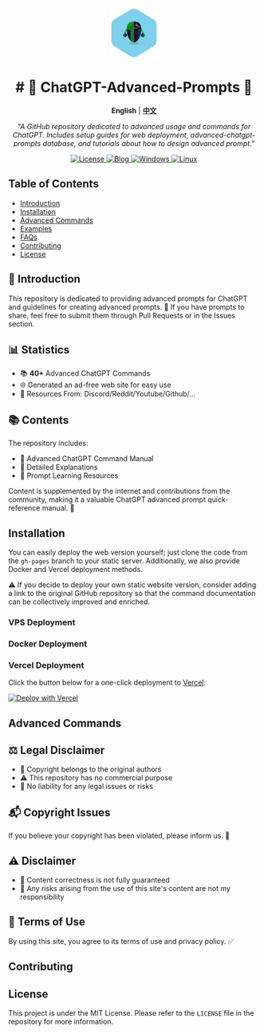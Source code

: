 <p align="center">
  <a href="https://prompt.garyhou2023.info/">
    <img src="./template/img/logo.svg" alt="Logo" width="100">
  </a>
</p>
<h1 align="center"># 🌟 ChatGPT-Advanced-Prompts 🌟</h1>

<p align="center">
  <strong>English</strong> | <a href="./readme.md"><strong>中文</strong></a>
</p>

<p align="center">
  <em>
    "A GitHub repository dedicated to advanced usage and commands for ChatGPT. Includes setup guides for web deployment, advanced-chatgpt-prompts database, and tutorials about how to design advanced prompt."
  </em>
</p>

<p align="center">
    <a href="https://github.com/hougarry/ChatGPT-Advanced-Prompts/blob/main/LICENSE">
    <img alt="License" src="https://img.shields.io/badge/License-MIT-blue">
    </a>
    <a href="https://blog.garyhou2023.info">
    <img alt="Blog" src="https://img.shields.io/badge/Blog-Myblog-purple">
    </a>
    <a href="https://github.com/hougarry/ChatGPT-Advanced-Prompts/releases" target="_blank">
    <img alt="Windows" src="https://img.shields.io/badge/-Windows-blue?style=flat-square&logo=windows&logoColor=white">
    </a>
    <a href="https://github.com/hougarry/ChatGPT-Advanced-Prompts/releases" target="_blank">
    <img alt="Linux" src="https://img.shields.io/badge/-Linux-yellow?style=flat-square&logo=linux&logoColor=white">
    </a>
</p>

## Table of Contents

- [Introduction](#Introduction)
- [Installation](#Installation)
- [Advanced Commands](#Advanced-Commands)
- [Examples](#Examples)
- [FAQs](#FAQs)
- [Contributing](#Contributing)
- [License](#License)



## 📌 Introduction

This repository is dedicated to providing advanced prompts for ChatGPT and guidelines for creating advanced prompts. 📖 If you have prompts to share, feel free to submit them through Pull Requests or in the Issues section.

## 📊 Statistics

- 📚 **40+** Advanced ChatGPT Commands
- 🌐 Generated an ad-free web site for easy use
- 🛄 Resources From: Discord/Reddit/Youtube/Github/...

## 📚 Contents

The repository includes:
- 📘 Advanced ChatGPT Command Manual
- 📙 Detailed Explanations
- 📕 Prompt Learning Resources

Content is supplemented by the internet and contributions from the community, making it a valuable ChatGPT advanced prompt quick-reference manual. 🌟


## Installation

You can easily deploy the web version yourself; just clone the code from the `gh-pages` branch to your static server. Additionally, we also provide Docker and Vercel deployment methods.

⚠️ If you decide to deploy your own static website version, consider adding a link to the original GitHub repository so that the command documentation can be collectively improved and enriched.

### VPS Deployment

### Docker Deployment

### Vercel Deployment

Click the button below for a one-click deployment to [Vercel](https://vercel.com):

[![Deploy with Vercel](https://vercel.com/button)](https://vercel.com/new/clone?repository-url=https://github.com/hougarry/chatgpt-advanced-prompts)

## Advanced Commands

## ⚖️ Legal Disclaimer

- 📝 Copyright belongs to the original authors
- ⚠️ This repository has no commercial purpose
- 🚫 No liability for any legal issues or risks

## 📬 Copyright Issues

If you believe your copyright has been violated, please inform us. 💌

## ⚠️ Disclaimer

- 🛑 Content correctness is not fully guaranteed
- 🚫 Any risks arising from the use of this site's content are not my responsibility

## 📜 Terms of Use

By using this site, you agree to its terms of use and privacy policy. ✅

## Contributing

## License

This project is under the MIT License. Please refer to the `LICENSE` file in the repository for more information.

